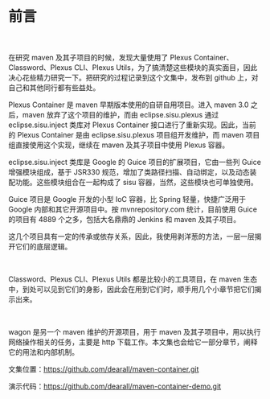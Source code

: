 # 前言 #

<br/><br/>
在研究 maven 及其子项目的时候，发现大量使用了 Plexus Container、Classword、Plexus CLI、Plexus Utils，为了搞清楚这些模块的真实面目，因此决心花些精力研究一下。把研究的过程记录到这个文集中，发布到 github 上，对自己和其他同行都有些益处。

Plexus Container 是 maven 早期版本使用的自研自用项目。进入 maven 3.0 之后，maven 放弃了这个项目的维护，而由 eclipse.sisu.plexus 通过 eclipse.sisu.inject 类库对 Plexus Container 接口进行了重新实现。因此，当前的 Plexus Container 是由 eclipse.sisu.plexus 项目组开发维护，而 maven 项目组直接使用这个实现，继续在 maven 及其子项目中使用 Plexus 容器。 

eclipse.sisu.inject 类库是 Google 的 Guice 项目的扩展项目，它由一些列 Guice 增强模块组成，基于 JSR330 规范，增加了类路径扫描、自动绑定，以及动态装配功能。这些模块组合在一起构成了 sisu 容器，当然，这些模块也可单独使用。

Guice 项目是 Google 开发的小型 IoC 容器，比 Spring 轻量，快捷广泛用于 Google 内部和其它开源项目中。按 mvnrepository.com 统计，目前使用 Guice 的项目有 4889 个之多，包括大名鼎鼎的 Jenkins 和 maven 及其子项目。

这几个项目具有一定的传承或依存关系，因此，我使用剥洋葱的方法，一层一层揭开它们的底层逻辑。

<br/>

Classword、Plexus CLI、Plexus Utils 都是比较小的工具项目，在 maven 生态中，到处可以见到它们的身影，因此会在用到它们时，顺手用几个小章节把它们揭示出来。

<br/>

wagon 是另一个 maven 维护的开源项目，用于 maven 及其子项目中，用以执行网络操作相关的任务，主要是 http 下载工作。本文集也会给它一部分章节，阐释它的用法和内部机制。


文集位置：https://github.com/dearall/maven-container.git

演示代码：https://github.com/dearall/maven-container-demo.git



